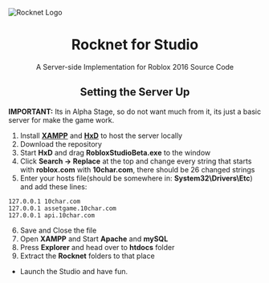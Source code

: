 ![Rocknet Logo](https://github.com/user-attachments/assets/04d7a167-a35b-474f-b86b-4d81ec6b3ac4)

<h1 align="center"> Rocknet for Studio </h1>

<p align="center"> A Server-side Implementation for Roblox 2016 Source Code  </p>

<h2 align="center"> Setting the Server Up </h2>

**IMPORTANT:** Its in Alpha Stage, so do not want much from it, its just a basic server for make the game work.

1. Install **[XAMPP](https://www.apachefriends.org/index.html)** and **[HxD](https://mh-nexus.de/en/downloads.php?product=HxD20)** to host the server locally
2. Download the repository
3. Start **HxD** and drag **RobloxStudioBeta.exe** to the window
4. Click **Search -> Replace** at the top and change every string that starts with **roblox.com** with **10char.com**, there should be 26 changed strings
5. Enter your hosts file(should be somewhere in: **System32\Drivers\Etc**) and add these lines:
```
127.0.0.1 10char.com
127.0.0.1 assetgame.10char.com
127.0.0.1 api.10char.com
```
6. Save and Close the file
7. Open **XAMPP** and Start **Apache** and **mySQL**
8. Press **Explorer** and head over to **htdocs** folder
9. Extract the **Rocknet** folders to that place

- Launch the Studio and have fun.
